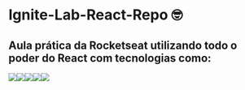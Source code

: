 # Ignite-Lab-React-Repo 🤓 
## Aula prática da Rocketseat utilizando todo o poder do React com tecnologias como:
<img src='https://img.shields.io/badge/Node.js-43853D?style=for-the-badge&logo=node.js&logoColor=white' /><img src='https://img.shields.io/badge/TypeScript-007ACC?style=for-the-badge&logo=typescript&logoColor=white' /><img src='https://img.shields.io/badge/React-20232A?style=for-the-badge&logo=react&logoColor=61DAFB' /><img src='https://img.shields.io/badge/Vite-B73BFE?style=for-the-badge&logo=vite&logoColor=FFD62E' /><img src='https://img.shields.io/badge/Tailwind_CSS-38B2AC?style=for-the-badge&logo=tailwind-css&logoColor=white' />


